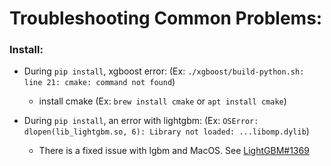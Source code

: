 # Troubleshooting Common Problems:


### Install:
* During `pip install`, xgboost error:  (Ex:  `./xgboost/build-python.sh: line 21: cmake: command not found`)
    * install cmake (Ex: `brew install cmake` or `apt install cmake`)


*  During `pip install`, an error with lightgbm: (Ex: `OSError: dlopen(lib_lightgbm.so, 6): Library not loaded: ...libomp.dylib`)
    * There is a fixed issue with lgbm and MacOS.  See [LightGBM#1369](https://github.com/Microsoft/LightGBM/issues/1369)